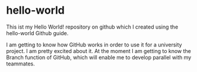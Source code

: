 # hello-world
This ist my Hello World! repository on github which I created using the hello-world Github guide. 


I am getting to know how GitHub works in order to use it for a university project. I am pretty excited about it. At the moment I am getting to know the Branch function of GitHub, which will enable me to develop parallel with my teammates.
